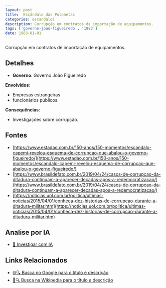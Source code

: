 ```yaml
---
layout: post
title:  Escândalo das Polonetas
categories: escandalos
description: Corrupção em contratos de importação de equipamentos.
tags: ['governo-joao-figueiredo', '1983']
date: 1983-01-01
---
```


Corrupção em contratos de importação de equipamentos.

## Detalhes
- **Governo**: Governo João Figueiredo

**Envolvidos**:
- Empresas estrangeiras
- funcionários públicos.


**Consequências**:
- Investigações sobre corrupção.


## Fontes
- [https://www.estadao.com.br/150-anos/150-momentos/escandalo-capemi-revelou-esquema-de-corrupcao-que-abalou-o-governo-figueiredo/](https://www.estadao.com.br/150-anos/150-momentos/escandalo-capemi-revelou-esquema-de-corrupcao-que-abalou-o-governo-figueiredo/)
- [https://www.brasildefato.com.br/2019/04/24/casos-de-corrupcao-da-ditadura-continuam-a-aparecer-decadas-apos-a-redemocratizacao/](https://www.brasildefato.com.br/2019/04/24/casos-de-corrupcao-da-ditadura-continuam-a-aparecer-decadas-apos-a-redemocratizacao/)
- [https://noticias.uol.com.br/politica/ultimas-noticias/2015/04/01/conheca-dez-historias-de-corrupcao-durante-a-ditadura-militar.htm](https://noticias.uol.com.br/politica/ultimas-noticias/2015/04/01/conheca-dez-historias-de-corrupcao-durante-a-ditadura-militar.htm)


## Analise por IA
- [🤖 Investigar com IA](https://www.perplexity.ai/search?q=Esc%C3%A2ndalo%20das%20Polonetas%20Corrup%C3%A7%C3%A3o%20em%20contratos%20de%20importa%C3%A7%C3%A3o%20de%20equipamentos.%20Governo%20Jo%C3%A3o%20Figueiredo)

## Links Relacionados
- [🌐🔍 Busca no Google para o título e descrição](https://www.google.com/search?q=Esc%C3%A2ndalo%20das%20Polonetas%20Corrup%C3%A7%C3%A3o%20em%20contratos%20de%20importa%C3%A7%C3%A3o%20de%20equipamentos.%20Governo%20Jo%C3%A3o%20Figueiredo)
- [📖🔍 Busca na Wikipedia para o título e descrição](https://pt.wikipedia.org/w/index.php?search=Esc%C3%A2ndalo%20das%20Polonetas%20Corrup%C3%A7%C3%A3o%20em%20contratos%20de%20importa%C3%A7%C3%A3o%20de%20equipamentos.%20Governo%20Jo%C3%A3o%20Figueiredo)

